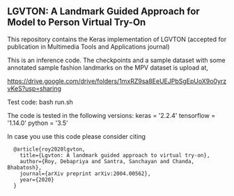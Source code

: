 LGVTON: A Landmark Guided Approach for Model to Person Virtual Try-On
------------------------------------------------------------------------

This repository contains the Keras implementation of LGVTON (accepted for publication in Multimedia Tools and Applications journal)

This is an inference code. 
The checkpoints and a sample dataset with some annotated sample fashion landmarks on the MPV dataset is upload at,

https://drive.google.com/drive/folders/1mxRZ9sa8EeUEJPbSgEpUoX9o0yrzvKeS?usp=sharing

Test code:
bash run.sh

The code is tested in the following versions:
keras = '2.2.4'
tensorflow = '1.14.0'
python = '3.5'


In case you use this code please consider citing

      @article{roy2020lgvton,
        title={Lgvton: A landmark guided approach to virtual try-on},
        author={Roy, Debapriya and Santra, Sanchayan and Chanda, Bhabatosh},
        journal={arXiv preprint arXiv:2004.00562},
        year={2020}
      }
